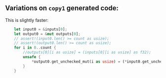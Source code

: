 ## Variations on `copy1` generated code:

This is slightly faster:

```rust
    let input0 = &inputs[0];
    let output0 = &mut outputs[0];
    // assert!(input0.len() >= count as usize);
    // assert!(output0.len() >= count as usize);
    for i in 0..count {
        //outputs[0][i as usize] = (inputs[0][i as usize] as f32);
        unsafe {
            *output0.get_unchecked_mut(i as usize) = (*input0.get_unchecked(i as usize) as f32);
        }
    }
```